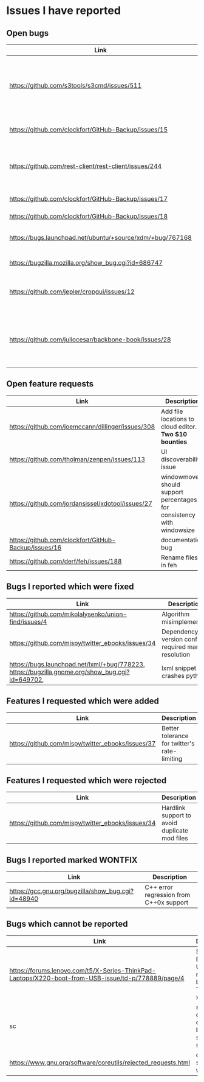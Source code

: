 Issues I have reported
======================

Open bugs
---------

| Link                                                 | Description                                                  |
|------------------------------------------------------|--------------------------------------------------------------|
|                                                      |                                                              |
| https://github.com/s3tools/s3cmd/issues/511          | s3tools does not support requester-pays buckets (regression) |
| https://github.com/clockfort/GitHub-Backup/issues/15 | updating a repo with no user crashes                         |
| https://github.com/rest-client/rest-client/issues/244 | redirects do not work when POSTing a file                   |
| https://github.com/clockfort/GitHub-Backup/issues/17 | private repos cause crash                                    |
| https://github.com/clockfort/GitHub-Backup/issues/18 | crash                                                        |
| https://bugs.launchpad.net/ubuntu/+source/xdm/+bug/767168 | very fast ubuntu boot has race condition                |
| https://bugzilla.mozilla.org/show_bug.cgi?id=686747  | (didn't report)                                              |
| https://github.com/jepler/cropgui/issues/12          | silent corruption on wrong input image type                 |
| https://github.com/juliocesar/backbone-book/issues/28 | spacebar toggles code view switch and mild abuse of UX designer |

Open feature requests
---------------------

| Link                                                 | Description                                                  |
|------------------------------------------------------|--------------------------------------------------------------|
| https://github.com/joemccann/dillinger/issues/308    | Add file locations to cloud editor. **Two $10 bounties**     |
| https://github.com/tholman/zenpen/issues/113         | UI discoverability issue                                     |
| https://github.com/jordansissel/xdotool/issues/27    | windowmove should support percentages for consistency with windowsize |
| https://github.com/clockfort/GitHub-Backup/issues/16 | documentation bug                                            |
| https://github.com/derf/feh/issues/188               | Rename files in feh                                            |

Bugs I reported which were fixed
--------------------------------

| Link                                                 | Description                                              |
|------------------------------------------------------|----------------------------------------------------------|
| https://github.com/mikolalysenko/union-find/issues/4 | Algorithm misimplemented                                 |
| https://github.com/mispy/twitter_ebooks/issues/34    | Dependency version conflict required manual resolution   |
| https://bugs.launchpad.net/lxml/+bug/778223, https://bugzilla.gnome.org/show_bug.cgi?id=649702,           | lxml snippet crashes python                              |

Features I requested which were added
-------------------------------------

| Link                                                 | Description                                              |
|------------------------------------------------------|----------------------------------------------------------|
| https://github.com/mispy/twitter_ebooks/issues/37    | Better tolerance for twitter's rate-limiting             |

Features I requested which were rejected
----------------------------------------

| Link                                                 | Description                                              |
|------------------------------------------------------|----------------------------------------------------------|
| https://github.com/mispy/twitter_ebooks/issues/34    | Hardlink support to avoid duplicate mod files            |


Bugs I reported marked WONTFIX
------------------------------

| Link                                                 | Description                                              |
|------------------------------------------------------|----------------------------------------------------------|
| https://gcc.gnu.org/bugzilla/show_bug.cgi?id=48940   | C++ error regression from C++0x support                  | 

Bugs which cannot be reported
-----------------------------

| Link                                                 | Description                                              |
|------------------------------------------------------|----------------------------------------------------------|
| https://forums.lenovo.com/t5/X-Series-ThinkPad-Laptops/X220-boot-from-USB-issue/td-p/778889/page/4 | SanDisk Extreme USB drive not bootable on Thinkpad x220 |
| sc                                                   | sc has no option to clean up backups on successful save  |
| https://www.gnu.org/software/coreutils/rejected_requests.html | cut should split on whitespace |
